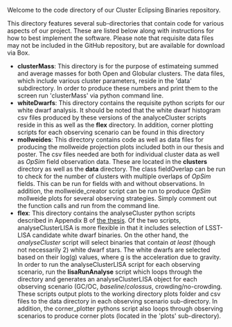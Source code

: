 Welcome to the code directory of our Cluster Eclipsing Binaries repository.

This directory features several sub-directories that contain code for various aspects of our project. These are listed below along with instructions for how to best implement the software. Please note that requisite data files may not be included in the GitHub repository, but are available for download via Box.

* **clusterMass**: This directory is for the purpose of estimateing summed and average masses for both Open and Globular clusters. The data files, which include various cluster parameters, reside in the 'data' subdirectory. In order to produce these numbers and print them to the screen run 'clusterMass' via python command line. 
* **whiteDwarfs**: This directory contains the requisite python scripts for our white dwarf analysis. It should be noted that the white dwarf histogram csv files produced by these versions of the analyceCluster scripts reside in this as well as the **flex** directory. In addition, corner plotting scripts for each observing scenario can be found in this directory
* **mollweides**: This directory contains code as well as data files for producing the mollweide projection plots included both in our thesis and poster. The csv files needed are both for individual cluster data as well as *OpSim* field observation data. These are located in the **clusters** directory as well as the **data** directory. The class fieldOverlap can be run to check for the number of clusters with multiple overlaps of *OpSim* fields. This can be run for fields with and without observations. In addition, the mollweide_creator script can be run to produce *OpSim* mollweide plots for several observing strategies. Simply comment out the function calls and run from the command line.
* **flex**: This directory contains the analyseCluster python scripts described in Appendix B of [the thesis](https://northwestern.box.com/s/grc92s1vm7qd80jffmnl5guppltlyemt). Of the two scripts, analyseClusterLISA is more flexible in that it includes selection of LSST-LISA candidate white dwarf binaries. On the other hand, the *analyseCluster* script will select binaries that contain *at least* (though not necessarily 2) white dwarf stars. The white dwarfs are selected based on their log(g) values, where g is the acceleration due to gravity. In order to run the analyseClusterLISA script for each observing scenario, run the **lisaRunAnalyse** script which loops through the directory and generates an analyseClusterLISA object for each observing scenario (GC/OC, *baseline*/*colossus*, crowding/no-crowding. These scripts output plots to the working directory plots folder and csv files to the data directory in each observing scenario sub-directory. In addition, the corner_plotter pythons script also loops through observing scenarios to produce corner plots (located in the 'plots' sub-directory). 



